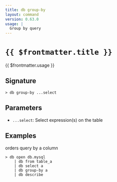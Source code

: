 ```yaml
---
title: db group-by
layout: command
version: 0.63.0
usage: |
  Group by query
---
```


# `{{ $frontmatter.title }}`

<div style='white-space: pre-wrap;'>{{ $frontmatter.usage }}</div>

## Signature

```> db group-by ...select```

## Parameters

 -  `...select`: Select expression(s) on the table

## Examples

orders query by a column
```shell
> db open db.mysql
    | db from table_a
    | db select a
    | db group-by a
    | db describe
```
